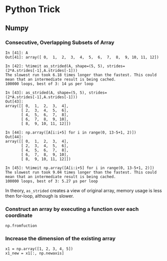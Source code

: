 # Python Trick

## Numpy

### Consecutive, Overlapping Subsets of Array
```
In [41]: A
Out[41]: array([ 0,  1,  2,  3,  4,  5,  6,  7,  8,  9, 10, 11, 12])

In [42]: %timeit as_strided(A, shape=(5, 5), strides=(2*A.strides[-1],A.strides[-1]))
The slowest run took 6.18 times longer than the fastest. This could mean that an intermediate result is being cached.
100000 loops, best of 3: 14 µs per loop

In [43]: as_strided(A, shape=(5, 5), strides=(2*A.strides[-1],A.strides[-1]))
Out[43]: 
array([[ 0,  1,  2,  3,  4],
       [ 2,  3,  4,  5,  6],
       [ 4,  5,  6,  7,  8],
       [ 6,  7,  8,  9, 10],
       [ 8,  9, 10, 11, 12]])

In [44]: np.array([A[i:i+5] for i in range(0, 13-5+1, 2)])
Out[44]: 
array([[ 0,  1,  2,  3,  4],
       [ 2,  3,  4,  5,  6],
       [ 4,  5,  6,  7,  8],
       [ 6,  7,  8,  9, 10],
       [ 8,  9, 10, 11, 12]])

In [45]: %timeit np.array([A[i:i+5] for i in range(0, 13-5+1, 2)])
The slowest run took 9.04 times longer than the fastest. This could mean that an intermediate result is being cached.
100000 loops, best of 3: 5.27 µs per loop
```
In theory, `as_strided` creates a view of original array, memory usage is less then for-loop, although is slower.

### Construct an array by executing a function over each coordinate
```
np.fromfuction
```

### Increase the dimension of the existing array
```
x1 = np.array([1, 2, 3, 4, 5])
x1_new = x1[:, np.newaxis]
```
